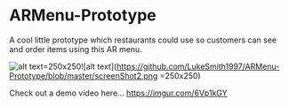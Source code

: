 # ARMenu-Prototype
A cool little prototype which restaurants could use so customers can see and order items using this AR menu.


![alt text](https://github.com/LukeSmith1997/ARMenu-Prototype/blob/master/screenShot1.png)=250x250![alt text](https://github.com/LukeSmith1997/ARMenu-Prototype/blob/master/screenShot2.png =250x250)

Check out a demo video here...
https://imgur.com/6Vp1kGY

